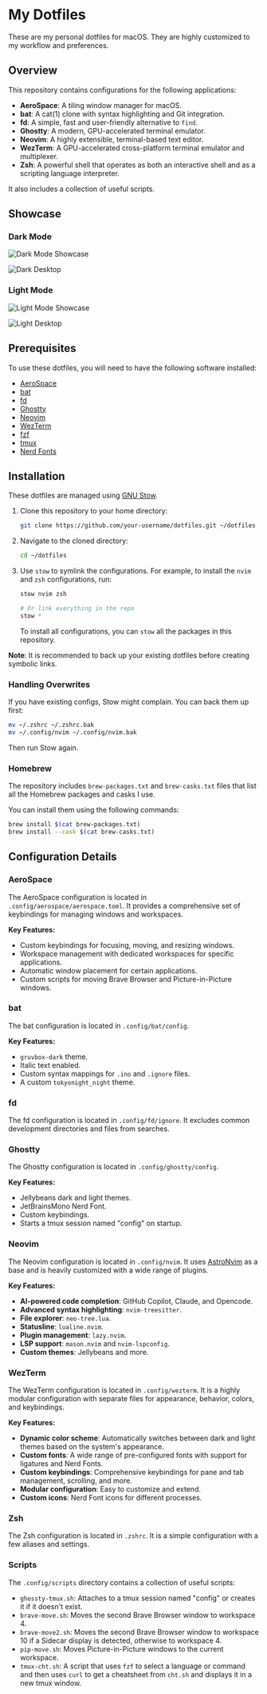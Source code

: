 # My Dotfiles

These are my personal dotfiles for macOS. They are highly customized to my workflow and preferences.

## Overview

This repository contains configurations for the following applications:

- **AeroSpace**: A tiling window manager for macOS.
- **bat**: A cat(1) clone with syntax highlighting and Git integration.
- **fd**: A simple, fast and user-friendly alternative to `find`.
- **Ghostty**: A modern, GPU-accelerated terminal emulator.
- **Neovim**: A highly extensible, terminal-based text editor.
- **WezTerm**: A GPU-accelerated cross-platform terminal emulator and multiplexer.
- **Zsh**: A powerful shell that operates as both an interactive shell and as a scripting language interpreter.

It also includes a collection of useful scripts.

## Showcase

### Dark Mode

![Dark Mode Showcase](assets/dark_showcase.png)

![Dark Desktop](assets/dark.png)

### Light Mode

![Light Mode Showcase](assets/light_showcase.png)

![Light Desktop](assets/light.png)

## Prerequisites

To use these dotfiles, you will need to have the following software installed:

- [AeroSpace](https://github.com/nikitabobko/AeroSpace)
- [bat](https://github.com/sharkdp/bat)
- [fd](https://github.com/sharkdp/fd)
- [Ghostty](https://github.com/mitchellh/ghostty)
- [Neovim](https://neovim.io/)
- [WezTerm](https://wezfurlong.org/wezterm/)
- [fzf](https://github.com/junegunn/fzf)
- [tmux](https://github.com/tmux/tmux)
- [Nerd Fonts](https://www.nerdfonts.com/)

## Installation

These dotfiles are managed using [GNU Stow](https://www.gnu.org/software/stow/).

1.  Clone this repository to your home directory:

    ```bash
    git clone https://github.com/your-username/dotfiles.git ~/dotfiles
    ```

2.  Navigate to the cloned directory:

    ```bash
    cd ~/dotfiles
    ```

3.  Use `stow` to symlink the configurations. For example, to install the `nvim` and `zsh` configurations, run:

    ```bash
    stow nvim zsh
    ```

    ```bash
    # Or link everything in the repo
    stow *
    ```

    To install all configurations, you can `stow` all the packages in this repository.

**Note**: It is recommended to back up your existing dotfiles before creating symbolic links.

### Handling Overwrites

If you have existing configs, Stow might complain.
You can back them up first:

```bash
mv ~/.zshrc ~/.zshrc.bak
mv ~/.config/nvim ~/.config/nvim.bak
```

Then run Stow again.

### Homebrew

The repository includes `brew-packages.txt` and `brew-casks.txt` files that list all the Homebrew packages and casks I use.

You can install them using the following commands:

```bash
brew install $(cat brew-packages.txt)
brew install --cask $(cat brew-casks.txt)
```

## Configuration Details

### AeroSpace

The AeroSpace configuration is located in `.config/aerospace/aerospace.toml`. It provides a comprehensive set of keybindings for managing windows and workspaces.

**Key Features:**

- Custom keybindings for focusing, moving, and resizing windows.
- Workspace management with dedicated workspaces for specific applications.
- Automatic window placement for certain applications.
- Custom scripts for moving Brave Browser and Picture-in-Picture windows.

### bat

The bat configuration is located in `.config/bat/config`.

**Key Features:**

- `gruvbox-dark` theme.
- Italic text enabled.
- Custom syntax mappings for `.ino` and `.ignore` files.
- A custom `tokyonight_night` theme.

### fd

The fd configuration is located in `.config/fd/ignore`. It excludes common development directories and files from searches.

### Ghostty

The Ghostty configuration is located in `.config/ghostty/config`.

**Key Features:**

- Jellybeans dark and light themes.
- JetBrainsMono Nerd Font.
- Custom keybindings.
- Starts a tmux session named "config" on startup.

### Neovim

The Neovim configuration is located in `.config/nvim`. It uses [AstroNvim](https://astronvim.com/) as a base and is heavily customized with a wide range of plugins.

**Key Features:**

- **AI-powered code completion**: GitHub Copilot, Claude, and Opencode.
- **Advanced syntax highlighting**: `nvim-treesitter`.
- **File explorer**: `neo-tree.lua`.
- **Statusline**: `lualine.nvim`.
- **Plugin management**: `lazy.nvim`.
- **LSP support**: `mason.nvim` and `nvim-lspconfig`.
- **Custom themes**: Jellybeans and more.

### WezTerm

The WezTerm configuration is located in `.config/wezterm`. It is a highly modular configuration with separate files for appearance, behavior, colors, and keybindings.

**Key Features:**

- **Dynamic color scheme**: Automatically switches between dark and light themes based on the system's appearance.
- **Custom fonts**: A wide range of pre-configured fonts with support for ligatures and Nerd Fonts.
- **Custom keybindings**: Comprehensive keybindings for pane and tab management, scrolling, and more.
- **Modular configuration**: Easy to customize and extend.
- **Custom icons**: Nerd Font icons for different processes.

### Zsh

The Zsh configuration is located in `.zshrc`. It is a simple configuration with a few aliases and settings.

### Scripts

The `.config/scripts` directory contains a collection of useful scripts:

- `ghossty-tmux.sh`: Attaches to a tmux session named "config" or creates it if it doesn't exist.
- `brave-move.sh`: Moves the second Brave Browser window to workspace 4.
- `brave-move2.sh`: Moves the second Brave Browser window to workspace 10 if a Sidecar display is detected, otherwise to workspace 4.
- `pip-move.sh`: Moves Picture-in-Picture windows to the current workspace.
- `tmux-cht.sh`: A script that uses `fzf` to select a language or command and then uses `curl` to get a cheatsheet from `cht.sh` and displays it in a new tmux window.
